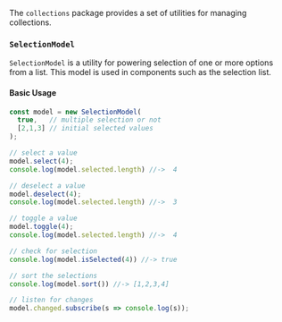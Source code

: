 The `collections` package provides a set of utilities for managing collections.

### `SelectionModel`
`SelectionModel` is a utility for powering selection of one or more options from a list.
This model is used in components such as the selection list.

#### Basic Usage
```javascript
const model = new SelectionModel(
  true,   // multiple selection or not
  [2,1,3] // initial selected values
);

// select a value
model.select(4);
console.log(model.selected.length) //->  4

// deselect a value
model.deselect(4);
console.log(model.selected.length) //->  3

// toggle a value
model.toggle(4);
console.log(model.selected.length) //->  4

// check for selection
console.log(model.isSelected(4)) //-> true

// sort the selections
console.log(model.sort()) //-> [1,2,3,4]

// listen for changes
model.changed.subscribe(s => console.log(s));
```
